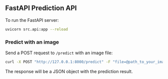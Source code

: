 ## FastAPI Prediction API

To run the FastAPI server:

```bash
uvicorn src.api:app --reload
```

### Predict with an image

Send a POST request to `/predict` with an image file:

```bash
curl -X POST "http://127.0.0.1:8000/predict" -F "file=@path_to_your_image.jpg"
```

The response will be a JSON object with the prediction result. 
